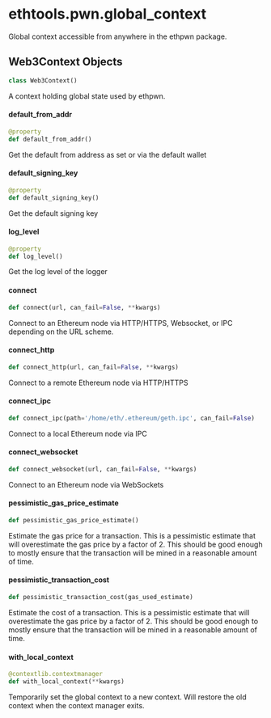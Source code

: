 <a id="ethtools.pwn.global_context"></a>

# ethtools.pwn.global\_context

Global context accessible from anywhere in the ethpwn package.

<a id="ethtools.pwn.global_context.Web3Context"></a>

## Web3Context Objects

```python
class Web3Context()
```

A context holding global state used by ethpwn.

<a id="ethtools.pwn.global_context.Web3Context.default_from_addr"></a>

#### default\_from\_addr

```python
@property
def default_from_addr()
```

Get the default from address as set or via the default wallet

<a id="ethtools.pwn.global_context.Web3Context.default_signing_key"></a>

#### default\_signing\_key

```python
@property
def default_signing_key()
```

Get the default signing key

<a id="ethtools.pwn.global_context.Web3Context.log_level"></a>

#### log\_level

```python
@property
def log_level()
```

Get the log level of the logger

<a id="ethtools.pwn.global_context.Web3Context.connect"></a>

#### connect

```python
def connect(url, can_fail=False, **kwargs)
```

Connect to an Ethereum node via HTTP/HTTPS, Websocket, or IPC depending on the URL scheme.

<a id="ethtools.pwn.global_context.Web3Context.connect_http"></a>

#### connect\_http

```python
def connect_http(url, can_fail=False, **kwargs)
```

Connect to a remote Ethereum node via HTTP/HTTPS

<a id="ethtools.pwn.global_context.Web3Context.connect_ipc"></a>

#### connect\_ipc

```python
def connect_ipc(path='/home/eth/.ethereum/geth.ipc', can_fail=False)
```

Connect to a local Ethereum node via IPC

<a id="ethtools.pwn.global_context.Web3Context.connect_websocket"></a>

#### connect\_websocket

```python
def connect_websocket(url, can_fail=False, **kwargs)
```

Connect to an Ethereum node via WebSockets

<a id="ethtools.pwn.global_context.Web3Context.pessimistic_gas_price_estimate"></a>

#### pessimistic\_gas\_price\_estimate

```python
def pessimistic_gas_price_estimate()
```

Estimate the gas price for a transaction. This is a pessimistic estimate that will
overestimate the gas price by a factor of 2. This should be good enough to mostly
ensure that the transaction will be mined in a reasonable amount of time.

<a id="ethtools.pwn.global_context.Web3Context.pessimistic_transaction_cost"></a>

#### pessimistic\_transaction\_cost

```python
def pessimistic_transaction_cost(gas_used_estimate)
```

Estimate the cost of a transaction. This is a pessimistic estimate that will
overestimate the gas price by a factor of 2. This should be good enough to mostly
ensure that the transaction will be mined in a reasonable amount of time.

<a id="ethtools.pwn.global_context.with_local_context"></a>

#### with\_local\_context

```python
@contextlib.contextmanager
def with_local_context(**kwargs)
```

Temporarily set the global context to a new context. Will restore the old context when the
context manager exits.


